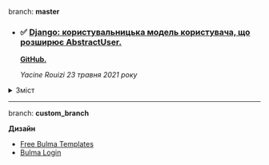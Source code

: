 branch: __master__
- ### ✅ [Django: користувальницька модель користувача, що розширює AbstractUser.](https://dontrepeatyourself.org/post/django-custom-user-model-extending-abstractuser/)
    __[GitHub.](https://github.com/Rouizi/django-custom-user-model)__

    _Yacine Rouizi 23 травня 2021 року_

<details>
<summary>Зміст</summary>

- [Вступ]()
- [Налаштування проекту]()
- [Custom Manager Розширення BaseUserManager]()
- [Розширення моделі користувача AbstractUser]()
- [Форми реєстрації та входу]()
- [Адміністратор спеціального користувача]()
- [Створіть базову систему аутентифікації]()
- [Подальше читання]()

</details>

---

branch: **custom_branch**

**Дизайн**
- [Free Bulma Templates](https://bulmatemplates.github.io/bulma-templates/)
- [Bulma Login](https://bulmatemplates.github.io/bulma-templates/templates/login.html)

